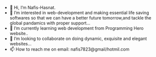 - 👋 Hi, I’m Nafis-Hasnat.
- 👀 I’m interested in web-development and making essential life saving softwares so that we can have a better future tomorrow,and tackle the global pandamics with proper support...
- 🌱 I’m currently learning web development from Programming Hero website..
- 💞️ I’m looking to collaborate on doing dynamic, exquisite and elegant websites...
- 📫 How to reach me on email: nafis7823@gmail/hotmil.com

<!---
Nafis-Hasnat369/Nafis-Hasnat369 is a ✨ special ✨ repository because its `README.md` (this file) appears on your GitHub profile.
You can click the Preview link to take a look at your changes.
--->

